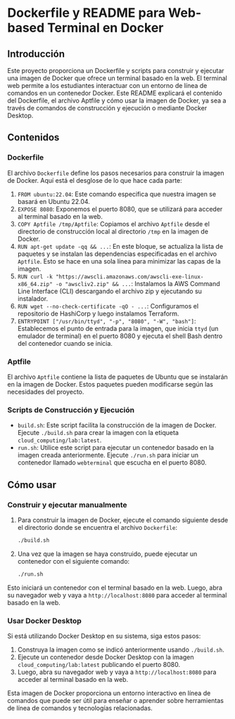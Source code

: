 # Dockerfile y README para Web-based Terminal en Docker
## Introducción
Este proyecto proporciona un Dockerfile y scripts para construir y ejecutar una imagen de Docker que ofrece un terminal basado en la web. El terminal web permite a los estudiantes interactuar con un entorno de línea de comandos en un contenedor Docker. Este README explicará el contenido del Dockerfile, el archivo Aptfile y cómo usar la imagen de Docker, ya sea a través de comandos de construcción y ejecución o mediante Docker Desktop.

## Contenidos
### Dockerfile
El archivo `Dockerfile` define los pasos necesarios para construir la imagen de Docker. Aquí está el desglose de lo que hace cada parte:

1. `FROM ubuntu:22.04`: Este comando especifica que nuestra imagen se basará en Ubuntu 22.04.
2. `EXPOSE 8080`: Exponemos el puerto 8080, que se utilizará para acceder al terminal basado en la web.
3. `COPY Aptfile /tmp/Aptfile`: Copiamos el archivo `Aptfile` desde el directorio de construcción local al directorio `/tmp` en la imagen de Docker.
4. `RUN apt-get update -qq && ...`: En este bloque, se actualiza la lista de paquetes y se instalan las dependencias especificadas en el archivo `Aptfile`. Esto se hace en una sola línea para minimizar las capas de la imagen.
5. `RUN curl -k "https://awscli.amazonaws.com/awscli-exe-linux-x86_64.zip" -o "awscliv2.zip" && ...`: Instalamos la AWS Command Line Interface (CLI) descargando el archivo zip y ejecutando su instalador.
6. `RUN wget --no-check-certificate -qO - ...`: Configuramos el repositorio de HashiCorp y luego instalamos Terraform.
7. `ENTRYPOINT ["/usr/bin/ttyd", "-p", "8080", "-W", "bash"]`: Establecemos el punto de entrada para la imagen, que inicia `ttyd` (un emulador de terminal) en el puerto 8080 y ejecuta el shell Bash dentro del contenedor cuando se inicia.

### Aptfile
El archivo `Aptfile` contiene la lista de paquetes de Ubuntu que se instalarán en la imagen de Docker. Estos paquetes pueden modificarse según las necesidades del proyecto.

### Scripts de Construcción y Ejecución
- `build.sh`: Este script facilita la construcción de la imagen de Docker. Ejecute `./build.sh` para crear la imagen con la etiqueta `cloud_computing/lab:latest`.
- `run.sh`: Utilice este script para ejecutar un contenedor basado en la imagen creada anteriormente. Ejecute `./run.sh` para iniciar un contenedor llamado `webterminal` que escucha en el puerto 8080.

## Cómo usar
### Construir y ejecutar manualmente
1. Para construir la imagen de Docker, ejecute el comando siguiente desde el directorio donde se encuentra el archivo `Dockerfile`:

    ```bash
    ./build.sh
    ```

2. Una vez que la imagen se haya construido, puede ejecutar un contenedor con el siguiente comando:

   ```bash
   ./run.sh
   ```

Esto iniciará un contenedor con el terminal basado en la web. Luego, abra su navegador web y vaya a `http://localhost:8080` para acceder al terminal basado en la web.

### Usar Docker Desktop
Si está utilizando Docker Desktop en su sistema, siga estos pasos:

1. Construya la imagen como se indicó anteriormente usando `./build.sh`.
2. Ejecute un contenedor desde Docker Desktop con la imagen `cloud_computing/lab:latest` publicando el puerto 8080.
3. Luego, abra su navegador web y vaya a `http://localhost:8080` para acceder al terminal basado en la web.

Esta imagen de Docker proporciona un entorno interactivo en línea de comandos que puede ser útil para enseñar o aprender sobre herramientas de línea de comandos y tecnologías relacionadas.
